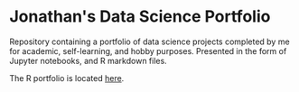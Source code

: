 # Jonathan's Data Science Portfolio

Repository containing a portfolio of data science projects completed by me for academic, self-learning, and hobby purposes. Presented in the form of Jupyter notebooks, and R markdown files.

The R portfolio is located [here](https://rpubs.com/BlueDreamV1B3).
